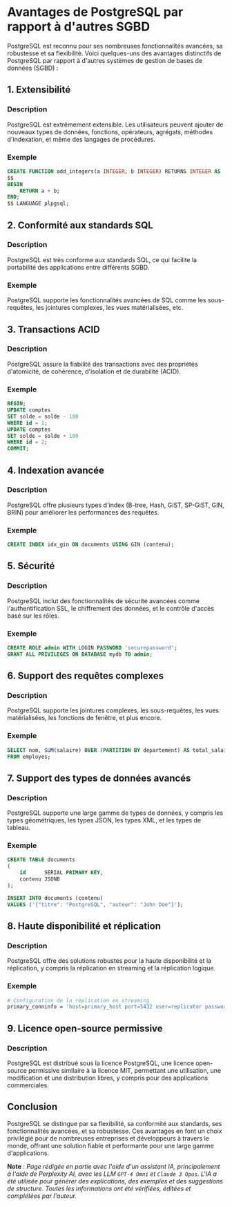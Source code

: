 # Avantages de PostgreSQL par rapport à d'autres SGBD

PostgreSQL est reconnu pour ses nombreuses fonctionnalités avancées, sa
robustesse et sa flexibilité. Voici quelques-uns
des avantages distinctifs de PostgreSQL par rapport à d'autres systèmes de
gestion de bases de données (SGBD) :

## 1. Extensibilité

### Description

PostgreSQL est extrêmement extensible. Les utilisateurs peuvent ajouter de
nouveaux types de données, fonctions,
opérateurs, agrégats, méthodes d'indexation, et même des langages de procédures.

### Exemple

```sql
CREATE FUNCTION add_integers(a INTEGER, b INTEGER) RETURNS INTEGER AS
$$
BEGIN
    RETURN a + b;
END;
$$ LANGUAGE plpgsql;
```

## 2. Conformité aux standards SQL

### Description

PostgreSQL est très conforme aux standards SQL, ce qui facilite la portabilité
des applications entre différents SGBD.

### Exemple

PostgreSQL supporte les fonctionnalités avancées de SQL comme les sous-requêtes,
les jointures complexes, les vues
matérialisées, etc.

## 3. Transactions ACID

### Description

PostgreSQL assure la fiabilité des transactions avec des propriétés d'atomicité,
de cohérence, d'isolation et de
durabilité (ACID).

### Exemple

```sql
BEGIN;
UPDATE comptes
SET solde = solde - 100
WHERE id = 1;
UPDATE comptes
SET solde = solde + 100
WHERE id = 2;
COMMIT;
```

## 4. Indexation avancée

### Description

PostgreSQL offre plusieurs types d'index (B-tree, Hash, GiST, SP-GiST, GIN,
BRIN) pour améliorer les performances des
requêtes.

### Exemple

```sql
CREATE INDEX idx_gin ON documents USING GIN (contenu);
```

## 5. Sécurité

### Description

PostgreSQL inclut des fonctionnalités de sécurité avancées comme
l'authentification SSL, le chiffrement des données, et
le contrôle d'accès basé sur les rôles.

### Exemple

```sql
CREATE ROLE admin WITH LOGIN PASSWORD 'securepassword';
GRANT ALL PRIVILEGES ON DATABASE mydb TO admin;
```

## 6. Support des requêtes complexes

### Description

PostgreSQL supporte les jointures complexes, les sous-requêtes, les vues
matérialisées, les fonctions de fenêtre, et
plus encore.

### Exemple

```sql
SELECT nom, SUM(salaire) OVER (PARTITION BY departement) AS total_salaire
FROM employes;
```

## 7. Support des types de données avancés

### Description

PostgreSQL supporte une large gamme de types de données, y compris les types
géométriques, les types JSON, les types XML, et les types de tableau.

### Exemple

```sql
CREATE TABLE documents
(
    id      SERIAL PRIMARY KEY,
    contenu JSONB
);

INSERT INTO documents (contenu)
VALUES ('{"titre": "PostgreSQL", "auteur": "John Doe"}');
```

## 8. Haute disponibilité et réplication

### Description

PostgreSQL offre des solutions robustes pour la haute disponibilité et la
réplication, y compris la réplication en streaming et la réplication logique.

### Exemple

```bash
# Configuration de la réplication en streaming
primary_conninfo = 'host=primary_host port=5432 user=replicator password=securepassword'
```

## 9. Licence open-source permissive

### Description

PostgreSQL est distribué sous la licence PostgreSQL, une licence open-source
permissive similaire à la licence MIT, permettant une utilisation, une
modification et une distribution libres, y compris pour des applications
commerciales.

## Conclusion

PostgreSQL se distingue par sa flexibilité, sa conformité aux standards, ses
fonctionnalités avancées, et sa robustesse. Ces avantages en font un choix
privilégié pour de nombreuses entreprises et développeurs à travers le monde,
offrant une solution fiable et performante pour une large gamme d'applications.

**Note** : _Page rédigée en partie avec l'aide d'un assistant IA, principalement
à l'aide de Perplexity AI, avec les _LLM_ `GPT-4 Omni` et `Claude 3 Opus`. L'IA
a été utilisée pour générer des explications, des exemples et des suggestions de
structure. Toutes les informations ont été vérifiées, éditées et complétées par
l'auteur._